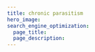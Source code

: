 ```yaml
---
title: chronic parasitism
hero_image: 
search_engine_optimization:
  page_title:
  page_description:
---
```

